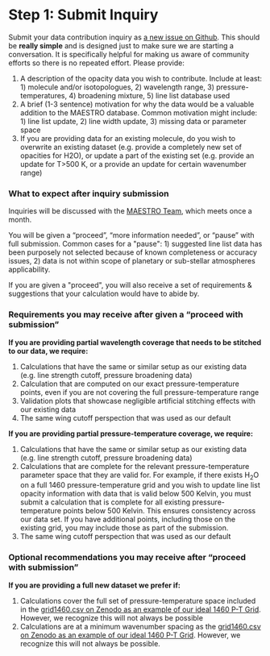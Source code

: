 
# Step 1: Submit Inquiry

Submit your data contribution inquiry as [a new issue on Github](https://github.com/maestro-opacities/submit-data/issues/new/choose). This should be **really simple** and is designed just to make sure we are starting a conversation. It is specifically helpful for making us aware of community efforts so there is no repeated effort. Please provide:

1. A description of the opacity data you wish to contribute. Include at least: 1) molecule and/or isotopologues, 2) wavelength range, 3) pressure-temperatures, 4) broadening mixture, 5) line list database used
2. A brief (1-3 sentence) motivation for why the data would be a valuable addition to the MAESTRO database. Common motivation might include: 1) line list update, 2) line width update, 3) missing data or parameter space
3. If you are providing data for an existing molecule, do you wish to overwrite an existing dataset (e.g. provide a completely new set of opacities for H2O), or update a part of the existing set (e.g. provide an update for T>500 K, or a provide an update for certain wavenumber range)


### What to expect after inquiry submission 

Inquiries will be discussed with the [MAESTRO Team](https://github.com/maestro-opacities/submit-data/#the-team), which meets once a month. 

You will be given a “proceed”, “more information needed”, or “pause” with full submission. Common cases for a "pause": 1) suggested line list data has been purposely not selected because of known completeness or accuracy issues, 2) data is not within scope of planetary or sub-stellar atmospheres applicability. 

If you are given a "proceed", you will also receive a set of requirements & suggestions that your calculation would have to abide by. 


### Requirements you may receive after given a “proceed with submission”

**If you are providing partial wavelength coverage that needs to be stitched to our data, we require:**


1. Calculations that have the same or similar setup as our existing data (e.g. line strength cutoff, pressure broadening data)
2. Calculation that are computed on our exact pressure-temperature points, even if you are not covering the full pressure-temperature range
3. Validation plots that showcase negligible artificial stitching effects with our existing data 
4. The same wing cutoff perspection that was used as our default

**If you are providing partial pressure-temperature coverage, we require:**

1. Calculations that have the same or similar setup as our existing data (e.g. line strength cutoff, pressure broadening data)
2. Calculations that are complete for the relevant pressure-temperature parameter space that they are valid for. For example, if there exists H<sub>2</sub>O on a full 1460 pressure-temperature grid and you wish to update line list opacity information with data that is valid below 500 Kelvin, you must submit a calculation that is complete for all existing pressure-temperature points below 500 Kelvin. This ensures consistency across our data set. If you have additional points, including those on the existing grid, you may include those as part of the submission.  
3. The same wing cutoff perspection that was used as our default

### Optional recommendations you may receive after “proceed with submission”

**If you are providing a full new dataset we prefer if:**

1. Calculations cover the full set of pressure-temperature space included in the [grid1460.csv on Zenodo as an example of our ideal 1460 P-T Grid](https://zenodo.org/record/4458189#.Y2Kyb-zMI8Y). However, we recognize this will not always be possible 
2. Calculations are at a minimum wavenumber spacing as the [grid1460.csv on Zenodo as an example of our ideal 1460 P-T Grid](https://zenodo.org/record/4458189#.Y2Kyb-zMI8Y). However, we recognize this will not always be possible. 




